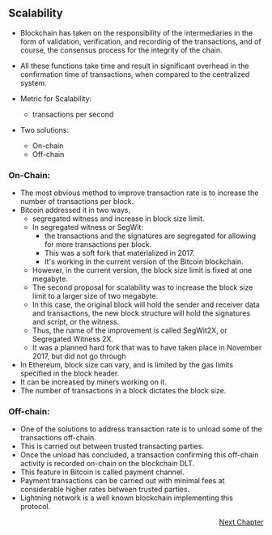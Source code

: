 ## Scalability

- Blockchain has taken on the responsibility of the intermediaries in the form of validation, verification, and recording of the transactions, and of course, the consensus process for the integrity of the chain. 
- All these functions take time and result in significant overhead in the confirmation time of transactions, when compared to the centralized system.

- Metric for Scalability: 
	- transactions per second
- Two solutions:
	- On-chain
	- Off-chain

### On-Chain:
- The most obvious method to improve transaction rate is to increase the number of transactions per block. 
- Bitcoin addressed it in two ways, 
	- segregated witness and increase in block size limit. 
	- In segregated witness or SegWit:
		- the transactions and the signatures are segregated for allowing for more transactions per block. 
		- This was a soft fork that materialized in 2017. 
		- It's working in the current version of the Bitcoin blockchain. 
	- However, in the current version, the block size limit is fixed at one megabyte. 
	- The second proposal for scalability was to increase the block size limit to a larger size of two megabyte. 
	- In this case, the original block will hold the sender and receiver data and transactions, the new block structure will hold the signatures and script, or the witness. 
	- Thus, the name of the improvement is called SegWit2X, or Segregated Witness 2X. 
	- It was a planned hard fork that was to have taken place in November 2017, but did not go through
- In Ethereum, block size can vary, and is limited by the gas limits specified in the block header. 
- It can be increased by miners working on it. 
- The number of transactions in a block dictates the block size.

### Off-chain:
- One of the solutions to address transaction rate is to unload some of the transactions off-chain. 
- This is carried out between trusted transacting parties. 
- Once the unload has concluded, a transaction confirming this off-chain activity is recorded on-chain on the blockchain DLT. 
- This feature in Bitcoin is called payment channel. 
- Payment transactions can be carried out with minimal fees at considerable higher rates between trusted parties. 
- Lightning network is a well known blockchain implementing this protocol. 

<p align="right">
   <a href="./4.3.3 Privacy & Confidentiality.md">Next Chapter</a>
</p>
